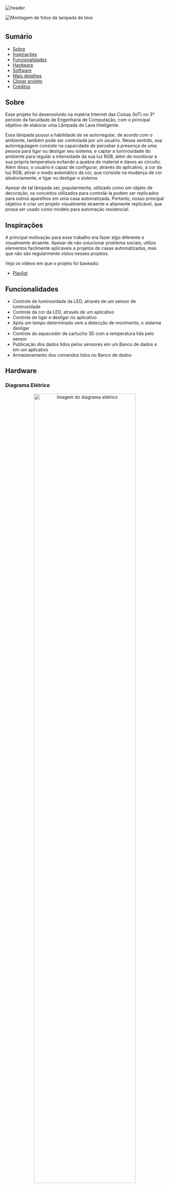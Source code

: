 ![header](https://capsule-render.vercel.app/api?type=waving&section=header&fontAlignY=35&color=9315c9&height=200&text=Lâmpada%20de%20Lava&fontSize=40&fontColor=d4d4d4)

![Montagem de fotos da lampada de lava](./Fotos/montagem_fotos.jpg)

#

## Sumário

- [Sobre](#sobre)
- [Inspirações](#inspirações)
- [Funcionalidades](#funcionalidades)
- [Hardware](#hardware)
- [Software](#software)
- [Mais detalhes](#mais-detalhes)
- [Clonar projeto](#clonar-projeto)
- [Créditos](#créditos)

## Sobre

Esse projeto foi desenvolvido na matéria Internet das Coisas (IoT) no 3º período da faculdade de Engenharia de Computação, com o principal objetivo de elaborar uma Lâmpada de Lava Inteligente. 

Essa lâmpada possui a habilidade de se autorregular, de acordo com o ambiente, também pode ser controlada por um usuário. Nesse sentido, sua autorregulagem consiste na capacidade de perceber a presença de uma pessoa para ligar ou desligar seu sistema, e captar a luminosidade do ambiente para regular a intensidade da sua luz RGB, além de monitorar a sua própria temperatura evitando a quebra do material e danos ao circuito. Além disso, o usuário é capaz de configurar, através do aplicativo, a cor da luz RGB, ativar o modo automático da cor, que consiste na mudança de cor aleatoriamente, e ligar ou desligar o sistema.    

Apesar de tal lâmpada ser, popularmente, utilizado como um objeto de decoração, os conceitos utilizados para controlá-la podem ser replicados para outros aparelhos em uma casa automatizada. Portanto, nosso principal objetivo é criar um projeto visualmente atraente e altamente replicável, que possa ser usado como modelo para automação residencial. 


## Inspirações

A principal motivação para esse trabalho era fazer algo diferente e visualmente atraente. Apesar de não solucionar problema sociais, utiliza elementos facilmente aplicáveis a projetos de casas automatizadas, mas que não são regularmente vistos nesses projetos.

Veja os videos em que o projeto foi baseado:

- [Playlist](https://www.youtube.com/playlist?list=PLz-Y5rwxaF8qEKzLQ9h6xIV0C33PYyxBU)

## Funcionalidades

- Controle de luminosidade da LED, através de um sensor de luminosidade
- Controle da cor da LED, através de um aplicativo
- Controle de ligar e desligar no aplicativo
- Após um tempo determinado sem a detecção de movimento, o sistema desligar
- Controle do aquecedor de cartucho 3D com a temperatura lida pelo sensor
- Publicação dos dados lidos pelos sensores em um Banco de dados e em um aplicativo
- Armazenamento dos comandos lidos no Banco de dados

## Hardware

### Diagrama Elétrico


<div align="center">
    <img alt="Imagem do diagrama elétrico" width="80%" src="./Diagrama%20El%C3%A9trico/Diagrama%20El%C3%A9trico.jpeg"/>
</div>

*Legenda:*

<div align="center">
    <img alt="Legenda do digrama elétrico" width="80%" src="./Diagrama%20El%C3%A9trico/Legenda.jpeg"/>
</div>

*Mais detalhes:*

Uma representação do hardware está disponível no tinkercad:

- [Link do projeto no tinkercad](https://www.tinkercad.com/things/4kXaNSLRbeD?sharecode=p3JFwybaUJIMXSC5MJte0VQfITPpRgQib_tJfDL0w-U)

### Fotos do Hardware

![imagens do harware](./Fotos/montagem_fotos_hardware.jpg)

## Software

### Fluxograma

![Fluxograma do software](./Fotos/fluxograma%20Lampada%20de%20lava.png)

### Programas Utilizados

#### Devices

Para o código do hardware foi utilizado alinguagem C++ e desenvolvido no Arduino IDE.

Para que o código funcione é necessario as bibliotecas:
- [Adafruit_Sensor-master](./bibliotecas/Adafruit_Sensor-master.zip)
- [DHT-sensor-library](./bibliotecas/DHT-sensor-library.zip)
- [PubSubClient-2.8.0](./bibliotecas/PubSubClient-2.8.0.zip)
- Adafruit_NeoPixel

Veja o código do hardware produzido: [vizualizar código](./Listagem%20dos%20Programas/lampada_de_lava.ino)

#### Bancos de Dados

Para o banco de dados foi utilizado o postgree
Visualize o codigo em python que possibilita a conexao do ESP-32 com banco de dados: [ver código](./Listagem%20dos%20Programas/bd/)

#### Aplicativo

O aplicativo foi desenvolvido no MQTT DashBoard, caso queira ter o aplicativo, baixe ele na play store e o arquivo backup em seu celular ([vizualizar arquivo backup](./Listagem%20dos%20Programas/backup_app_MQTTDashBoard.mqttdash))

Selecione as opções `Restore backup` > `Restore`, selecione o arquivo backup baixado e confirme nas opções `ok` > `Restart`.

### Printscreen
<div align="center">
    <img alt="fotos do software" width="80%" src="./Fotos/montagem_foto_software.jpg"/>
</div>

## Mais Detalhes

Para mais detalhes desse projeto veja a documentação e os relatorios produzidos ao longo do trabalho.

- [Ver documentação](./Relatorios/Documenta%C3%A7%C3%A3o.pdf)
- [Ver relatorios](./Relatorios)

## Clonar Projeto

```
git clone https://github.com/paulatalim/IOT_lampada_de_lava.git
```
```
cd IOT_lampada_de_lava
```

## Créditos

### Integrantes do Grupo

- Ana Beatriz Santos de Oliveira
- [Marcos Victor](https://www.linkedin.com/in/marcos-victor-5b45a91a4/)
- [Mariana Aram](https://www.linkedin.com/in/mariana-aram-silva-a766b623b/)
- [Paula Talim](https://www.linkedin.com/in/paulatalim/)
- [Yago Garzon](https://www.linkedin.com/in/yago-garzon-chaves-7b57451b3/)

### Professor Orientador

- [Julio Coway](https://www.linkedin.com/in/julio-conway-d-sc-09092819/)

![footer](https://capsule-render.vercel.app/api?type=waving&section=footer&color=9315c9&height=150)